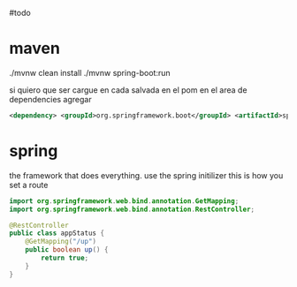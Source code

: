 #todo 

# maven 

./mvnw clean install
./mvnw spring-boot:run

si quiero que ser cargue en cada salvada en el pom en el area de dependencies agregar

```xml
<dependency> <groupId>org.springframework.boot</groupId> <artifactId>spring-boot-devtools</artifactId> <scope>runtime</scope> <optional>true</optional> </dependency>
```

# spring 

the framework that does everything. use the spring initilizer
this is how you set a route

```java
import org.springframework.web.bind.annotation.GetMapping;
import org.springframework.web.bind.annotation.RestController;

@RestController
public class appStatus {    
    @GetMapping("/up")
    public boolean up() {
        return true;
    }
}
```
